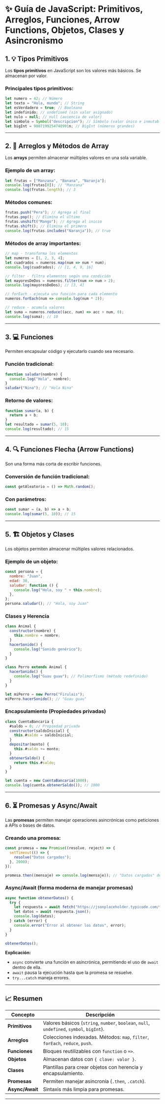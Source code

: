 # ✨ Guía de JavaScript: Primitivos, Arreglos, Funciones, Arrow Functions, Objetos, Clases y Asincronismo

## 1. 💡 **Tipos Primitivos**
Los **tipos primitivos** en JavaScript son los valores más básicos. Se almacenan por valor.

### Principales tipos primitivos:
```js
let numero = 42; // Número
let texto = "Hola, mundo"; // String
let esVerdadero = true; // Booleano
let indefinido; // undefined (sin valor asignado)
let nulo = null; // null (ausencia de valor)
let simbolo = Symbol("descripcion"); // Símbolo (valor único e inmutable)
let bigInt = 9007199254740991n; // BigInt (números grandes)
```

---

## 2. 📏 **Arreglos y Métodos de Array**
Los **arrays** permiten almacenar múltiples valores en una sola variable.

### Ejemplo de un array:
```js
let frutas = ["Manzana", "Banana", "Naranja"];
console.log(frutas[0]); // "Manzana"
console.log(frutas.length); // 3
```

### Métodos comunes:
```js
frutas.push("Pera"); // Agrega al final
frutas.pop(); // Elimina el último
frutas.unshift("Mango"); // Agrega al inicio
frutas.shift(); // Elimina el primero
console.log(frutas.includes("Naranja")); // true
```

### Métodos de array importantes:
```js
// map - transforma los elementos
let numeros = [1, 2, 3, 4];
let cuadrados = numeros.map(num => num * num);
console.log(cuadrados); // [1, 4, 9, 16]

// filter - filtra elementos según una condición
let mayoresDeDos = numeros.filter(num => num > 2);
console.log(mayoresDeDos); // [3, 4]

// forEach - ejecuta una función para cada elemento
numeros.forEach(num => console.log(num * 2));

// reduce - acumula valores
let suma = numeros.reduce((acc, num) => acc + num, 0);
console.log(suma); // 10
```

---

## 3. 💻 **Funciones**
Permiten encapsular código y ejecutarlo cuando sea necesario.

### Función tradicional:
```js
function saludar(nombre) {
  console.log("Hola", nombre);
}
saludar("Nina"); // "Hola Nina"
```

### Retorno de valores:
```js
function sumar(a, b) {
  return a + b;
}
let resultado = sumar(5, 10);
console.log(resultado); // 15
```

---

## 4. 🔍 **Funciones Flecha (Arrow Functions)**
Son una forma más corta de escribir funciones.

### Conversión de función tradicional:
```js
const getAleatorio = () => Math.random();
```

### Con parámetros:
```js
const sumar = (a, b) => a + b;
console.log(sumar(5, 10)); // 15
```

---

## 5. 🏗️ **Objetos y Clases**
Los objetos permiten almacenar múltiples valores relacionados.

### Ejemplo de un objeto:
```js
const persona = {
  nombre: "Juan",
  edad: 30,
  saludar: function () {
    console.log("Hola, soy " + this.nombre);
  },
};
persona.saludar(); // "Hola, soy Juan"
```

### Clases y Herencia
```js
class Animal {
  constructor(nombre) {
    this.nombre = nombre;
  }
  hacerSonido() {
    console.log("Sonido genérico");
  }
}

class Perro extends Animal {
  hacerSonido() {
    console.log("Guau guau"); // Polimorfismo (método redefinido)
  }
}

let miPerro = new Perro("Firulais");
miPerro.hacerSonido(); // "Guau guau"
```

### Encapsulamiento (Propiedades privadas)
```js
class CuentaBancaria {
  #saldo = 0; // Propiedad privada
  constructor(saldoInicial) {
    this.#saldo = saldoInicial;
  }
  depositar(monto) {
    this.#saldo += monto;
  }
  obtenerSaldo() {
    return this.#saldo;
  }
}

let cuenta = new CuentaBancaria(1000);
console.log(cuenta.obtenerSaldo()); // 1000
```

---

## 6. ⏳ **Promesas y Async/Await**

Las **promesas** permiten manejar operaciones asincrónicas como peticiones a APIs o bases de datos.

### Creando una promesa:
```js
const promesa = new Promise((resolve, reject) => {
  setTimeout(() => {
    resolve("Datos cargados");
  }, 2000);
});

promesa.then((mensaje) => console.log(mensaje)); // "Datos cargados" después de 2 segundos
```

### Async/Await (forma moderna de manejar promesas)
```js
async function obtenerDatos() {
  try {
    let respuesta = await fetch("https://jsonplaceholder.typicode.com/todos/1");
    let datos = await respuesta.json();
    console.log(datos);
  } catch (error) {
    console.error("Error al obtener los datos", error);
  }
}

obtenerDatos();
```

**Explicación:**
- `async` convierte una función en asincrónica, permitiendo el uso de `await` dentro de ella.
- `await` pausa la ejecución hasta que la promesa se resuelve.
- `try...catch` maneja errores.

---

## 📈 **Resumen**
| Concepto          | Descripción |
|------------------|------------|
| **Primitivos**   | Valores básicos (`string`, `number`, `boolean`, `null`, `undefined`, `symbol`, `bigInt`). |
| **Arreglos**     | Colecciones indexadas. Métodos: `map`, `filter`, `forEach`, `reduce`, `push`. |
| **Funciones**    | Bloques reutilizables con `function` o `=>`. |
| **Objetos**      | Almacenan datos con `{ clave: valor }`. |
| **Clases**       | Plantillas para crear objetos con herencia y encapsulamiento. |
| **Promesas**     | Permiten manejar asincronía (`.then`, `.catch`). |
| **Async/Await**  | Sintaxis más limpia para promesas. |

---



